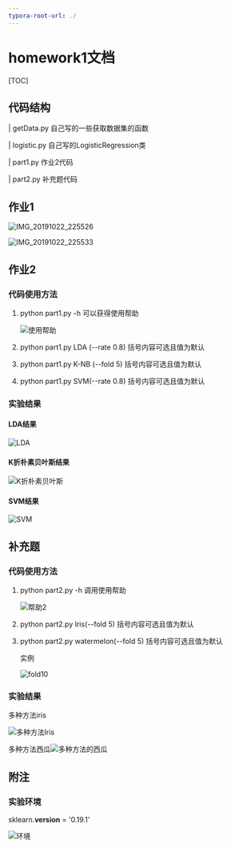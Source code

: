 ```yaml
---
typora-root-url: ./
---
```


# homework1文档

[TOC]

## 代码结构

| getData.py		自己写的一些获取数据集的函数

| logistic.py		  自己写的LogisticRegression类

| part1.py			 作业2代码

| part2.py			 补充题代码

## 作业1

![IMG_20191022_225526](/asset/IMG_20191022_225526.jpg)

![IMG_20191022_225533](/asset/IMG_20191022_225533.jpg)

## 作业2

### 代码使用方法

1. python part1.py -h 可以获得使用帮助

   ![使用帮助](/asset/使用帮助.png)

2. python part1.py LDA (--rate 0.8)       括号内容可选且值为默认

3. python part1.py K-NB (--fold 5)        括号内容可选且值为默认

4. python part1.py SVM(--rate 0.8)       括号内容可选且值为默认

### 实验结果

#### LDA结果

![LDA](/asset/LDA.png)

#### K折朴素贝叶斯结果

![K折朴素贝叶斯](/asset/K折朴素贝叶斯.png)

#### SVM结果

![SVM](/asset/SVM.png)

## 补充题

### 代码使用方法

1. python part2.py -h       调用使用帮助

   ![帮助2](/asset/帮助2.png)

2. python part2.py Iris(--fold 5)       括号内容可选且值为默认

3. python part2.py watermelon(--fold 5)       括号内容可选且值为默认

   实例

   ![fold10](/asset/fold10.png)

### 实验结果

多种方法iris

![多种方法Iris](/asset/多种方法Iris.png)

多种方法西瓜![多种方法的西瓜](/asset/多种方法的西瓜.png)



## 附注

### 实验环境

sklearn.__version__ = '0.19.1'

![环境](/asset/环境.png)